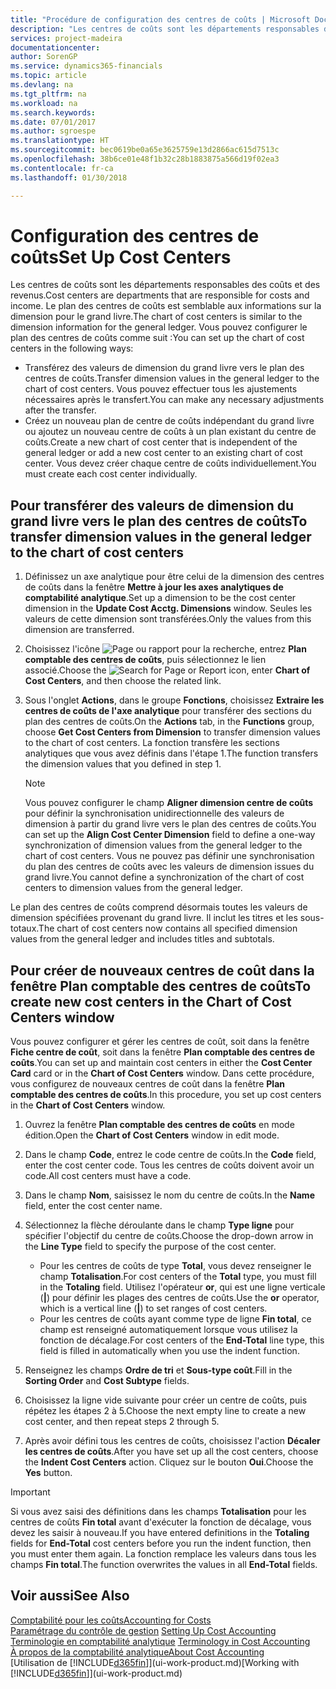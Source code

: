 ```yaml
---
title: "Procédure de configuration des centres de coûts | Microsoft Docs"
description: "Les centres de coûts sont les départements responsables des coûts et des revenus. Le plan des centres de coûts est semblable aux informations sur la dimension pour le grand livre."
services: project-madeira
documentationcenter: 
author: SorenGP
ms.service: dynamics365-financials
ms.topic: article
ms.devlang: na
ms.tgt_pltfrm: na
ms.workload: na
ms.search.keywords: 
ms.date: 07/01/2017
ms.author: sgroespe
ms.translationtype: HT
ms.sourcegitcommit: bec0619be0a65e3625759e13d2866ac615d7513c
ms.openlocfilehash: 38b6ce01e48f1b32c28b1883875a566d19f02ea3
ms.contentlocale: fr-ca
ms.lasthandoff: 01/30/2018

---
```

# <a name="set-up-cost-centers"></a><span data-ttu-id="b861f-104">Configuration des centres de coûts</span><span class="sxs-lookup"><span data-stu-id="b861f-104">Set Up Cost Centers</span></span>
<span data-ttu-id="b861f-105">Les centres de coûts sont les départements responsables des coûts et des revenus.</span><span class="sxs-lookup"><span data-stu-id="b861f-105">Cost centers are departments that are responsible for costs and income.</span></span> <span data-ttu-id="b861f-106">Le plan des centres de coûts est semblable aux informations sur la dimension pour le grand livre.</span><span class="sxs-lookup"><span data-stu-id="b861f-106">The chart of cost centers is similar to the dimension information for the general ledger.</span></span> <span data-ttu-id="b861f-107">Vous pouvez configurer le plan des centres de coûts comme suit :</span><span class="sxs-lookup"><span data-stu-id="b861f-107">You can set up the chart of cost centers in the following ways:</span></span>  

-   <span data-ttu-id="b861f-108">Transférez des valeurs de dimension du grand livre vers le plan des centres de coûts.</span><span class="sxs-lookup"><span data-stu-id="b861f-108">Transfer dimension values in the general ledger to the chart of cost centers.</span></span> <span data-ttu-id="b861f-109">Vous pouvez effectuer tous les ajustements nécessaires après le transfert.</span><span class="sxs-lookup"><span data-stu-id="b861f-109">You can make any necessary adjustments after the transfer.</span></span>  
-   <span data-ttu-id="b861f-110">Créez un nouveau plan de centre de coûts indépendant du grand livre ou ajoutez un nouveau centre de coûts à un plan existant du centre de coûts.</span><span class="sxs-lookup"><span data-stu-id="b861f-110">Create a new chart of cost center that is independent of the general ledger or add a new cost center to an existing chart of cost center.</span></span> <span data-ttu-id="b861f-111">Vous devez créer chaque centre de coûts individuellement.</span><span class="sxs-lookup"><span data-stu-id="b861f-111">You must create each cost center individually.</span></span>  

## <a name="to-transfer-dimension-values-in-the-general-ledger-to-the-chart-of-cost-centers"></a><span data-ttu-id="b861f-112">Pour transférer des valeurs de dimension du grand livre vers le plan des centres de coûts</span><span class="sxs-lookup"><span data-stu-id="b861f-112">To transfer dimension values in the general ledger to the chart of cost centers</span></span>  
1.  <span data-ttu-id="b861f-113">Définissez un axe analytique pour être celui de la dimension des centres de coûts dans la fenêtre **Mettre à jour les axes analytiques de comptabilité analytique**.</span><span class="sxs-lookup"><span data-stu-id="b861f-113">Set up a dimension to be the cost center dimension in the **Update Cost Acctg. Dimensions** window.</span></span> <span data-ttu-id="b861f-114">Seules les valeurs de cette dimension sont transférées.</span><span class="sxs-lookup"><span data-stu-id="b861f-114">Only the values from this dimension are transferred.</span></span>  
2.  <span data-ttu-id="b861f-115">Choisissez l'icône ![Page ou rapport pour la recherche](media/ui-search/search_small.png "icône Page ou rapport pour la recherche"), entrez **Plan comptable des centres de coûts**, puis sélectionnez le lien associé.</span><span class="sxs-lookup"><span data-stu-id="b861f-115">Choose the ![Search for Page or Report](media/ui-search/search_small.png "Search for Page or Report icon") icon, enter **Chart of Cost Centers**, and then choose the related link.</span></span>  
3.  <span data-ttu-id="b861f-116">Sous l'onglet **Actions**, dans le groupe **Fonctions**, choisissez **Extraire les centres de coûts de l'axe analytique** pour transférer des sections du plan des centres de coûts.</span><span class="sxs-lookup"><span data-stu-id="b861f-116">On the **Actions** tab, in the **Functions** group, choose **Get Cost Centers from Dimension** to transfer dimension values to the chart of cost centers.</span></span> <span data-ttu-id="b861f-117">La fonction transfère les sections analytiques que vous avez définis dans l'étape 1.</span><span class="sxs-lookup"><span data-stu-id="b861f-117">The function transfers the dimension values that you defined in step 1.</span></span>  

    > [!NOTE]  
    >  <span data-ttu-id="b861f-118">Vous pouvez configurer le champ **Aligner dimension centre de coûts** pour définir la synchronisation unidirectionnelle des valeurs de dimension à partir du grand livre vers le plan des centres de coûts.</span><span class="sxs-lookup"><span data-stu-id="b861f-118">You can set up the **Align Cost Center Dimension**  field to define a one-way synchronization of dimension values from the general ledger to the chart of cost centers.</span></span> <span data-ttu-id="b861f-119">Vous ne pouvez pas définir une synchronisation du plan des centres de coûts avec les valeurs de dimension issues du grand livre.</span><span class="sxs-lookup"><span data-stu-id="b861f-119">You cannot define a synchronization of the chart of cost centers to dimension values from the general ledger.</span></span>  

<span data-ttu-id="b861f-120">Le plan des centres de coûts comprend désormais toutes les valeurs de dimension spécifiées provenant du grand livre. Il inclut les titres et les sous-totaux.</span><span class="sxs-lookup"><span data-stu-id="b861f-120">The chart of cost centers now contains all specified dimension values from the general ledger and includes titles and subtotals.</span></span>  

## <a name="to-create-new-cost-centers-in-the-chart-of-cost-centers-window"></a><span data-ttu-id="b861f-121">Pour créer de nouveaux centres de coût dans la fenêtre Plan comptable des centres de coûts</span><span class="sxs-lookup"><span data-stu-id="b861f-121">To create new cost centers in the Chart of Cost Centers window</span></span>  
<span data-ttu-id="b861f-122">Vous pouvez configurer et gérer les centres de coût, soit dans la fenêtre **Fiche centre de coût**, soit dans la fenêtre **Plan comptable des centres de coûts**.</span><span class="sxs-lookup"><span data-stu-id="b861f-122">You can set up and maintain cost centers in either the **Cost Center Card** card or in the **Chart of Cost Centers** window.</span></span> <span data-ttu-id="b861f-123">Dans cette procédure, vous configurez de nouveaux centres de coût dans la fenêtre **Plan comptable des centres de coûts**.</span><span class="sxs-lookup"><span data-stu-id="b861f-123">In this procedure, you set up cost centers in the **Chart of Cost Centers** window.</span></span>  

1. <span data-ttu-id="b861f-124">Ouvrez la fenêtre **Plan comptable des centres de coûts** en mode édition.</span><span class="sxs-lookup"><span data-stu-id="b861f-124">Open the **Chart of Cost Centers** window in edit mode.</span></span>  
2. <span data-ttu-id="b861f-125">Dans le champ **Code**, entrez le code centre de coûts.</span><span class="sxs-lookup"><span data-stu-id="b861f-125">In the **Code** field, enter the cost center code.</span></span> <span data-ttu-id="b861f-126">Tous les centres de coûts doivent avoir un code.</span><span class="sxs-lookup"><span data-stu-id="b861f-126">All cost centers must have a code.</span></span>  
3. <span data-ttu-id="b861f-127">Dans le champ **Nom**, saisissez le nom du centre de coûts.</span><span class="sxs-lookup"><span data-stu-id="b861f-127">In the **Name** field, enter the cost center name.</span></span>  
4. <span data-ttu-id="b861f-128">Sélectionnez la flèche déroulante dans le champ **Type ligne** pour spécifier l'objectif du centre de coûts.</span><span class="sxs-lookup"><span data-stu-id="b861f-128">Choose the drop-down arrow in the **Line Type** field to specify the purpose of the cost center.</span></span>  

    - <span data-ttu-id="b861f-129">Pour les centres de coûts de type **Total**, vous devez renseigner le champ **Totalisation**.</span><span class="sxs-lookup"><span data-stu-id="b861f-129">For cost centers of the **Total** type, you must fill in the **Totaling** field.</span></span> <span data-ttu-id="b861f-130">Utilisez l'opérateur **or**, qui est une ligne verticale (**&#124;**) pour définir les plages des centres de coûts.</span><span class="sxs-lookup"><span data-stu-id="b861f-130">Use the **or** operator, which is a vertical line (**&#124;**) to set ranges of cost centers.</span></span>  
    - <span data-ttu-id="b861f-131">Pour les centres de coûts ayant comme type de ligne **Fin total**, ce champ est renseigné automatiquement lorsque vous utilisez la fonction de décalage.</span><span class="sxs-lookup"><span data-stu-id="b861f-131">For cost centers of the **End-Total** line type, this field is filled in automatically when you use the indent function.</span></span>  
5.  <span data-ttu-id="b861f-132">Renseignez les champs **Ordre de tri** et **Sous\-type coût**.</span><span class="sxs-lookup"><span data-stu-id="b861f-132">Fill in the **Sorting Order** and **Cost Subtype** fields.</span></span>  
6.  <span data-ttu-id="b861f-133">Choisissez la ligne vide suivante pour créer un centre de coûts, puis répétez les étapes 2 à 5.</span><span class="sxs-lookup"><span data-stu-id="b861f-133">Choose the next empty line to create a new cost center, and then repeat steps 2 through 5.</span></span>  
7.  <span data-ttu-id="b861f-134">Après avoir défini tous les centres de coûts, choisissez l'action **Décaler les centres de coûts**.</span><span class="sxs-lookup"><span data-stu-id="b861f-134">After you have set up all the cost centers, choose the **Indent Cost Centers** action.</span></span> <span data-ttu-id="b861f-135">Cliquez sur le bouton **Oui**.</span><span class="sxs-lookup"><span data-stu-id="b861f-135">Choose the **Yes** button.</span></span>  

> [!IMPORTANT]  
>  <span data-ttu-id="b861f-136">Si vous avez saisi des définitions dans les champs **Totalisation** pour les centres de coûts **Fin total** avant d'exécuter la fonction de décalage, vous devez les saisir à nouveau.</span><span class="sxs-lookup"><span data-stu-id="b861f-136">If you have entered definitions in the **Totaling** fields for **End-Total** cost centers before you run the indent function, then you must enter them again.</span></span> <span data-ttu-id="b861f-137">La fonction remplace les valeurs dans tous les champs **Fin total**.</span><span class="sxs-lookup"><span data-stu-id="b861f-137">The function overwrites the values in all **End-Total** fields.</span></span>  

## <a name="see-also"></a><span data-ttu-id="b861f-138">Voir aussi</span><span class="sxs-lookup"><span data-stu-id="b861f-138">See Also</span></span>  
[<span data-ttu-id="b861f-139">Comptabilité pour les coûts</span><span class="sxs-lookup"><span data-stu-id="b861f-139">Accounting for Costs</span></span>](finance-manage-cost-accounting.md)  
<span data-ttu-id="b861f-140">[Paramétrage du contrôle de gestion](finance-set-up-cost-accounting.md) </span><span class="sxs-lookup"><span data-stu-id="b861f-140">[Setting Up Cost Accounting](finance-set-up-cost-accounting.md) </span></span>  
<span data-ttu-id="b861f-141">[Terminologie en comptabilité analytique](finance-terminology-in-cost-accounting.md) </span><span class="sxs-lookup"><span data-stu-id="b861f-141">[Terminology in Cost Accounting](finance-terminology-in-cost-accounting.md) </span></span>  
[<span data-ttu-id="b861f-142">À propos de la comptabilité analytique</span><span class="sxs-lookup"><span data-stu-id="b861f-142">About Cost Accounting</span></span>](finance-about-cost-accounting.md)  
<span data-ttu-id="b861f-143">[Utilisation de [!INCLUDE[d365fin](includes/d365fin_md.md)]](ui-work-product.md)</span><span class="sxs-lookup"><span data-stu-id="b861f-143">[Working with [!INCLUDE[d365fin](includes/d365fin_md.md)]](ui-work-product.md)</span></span>

